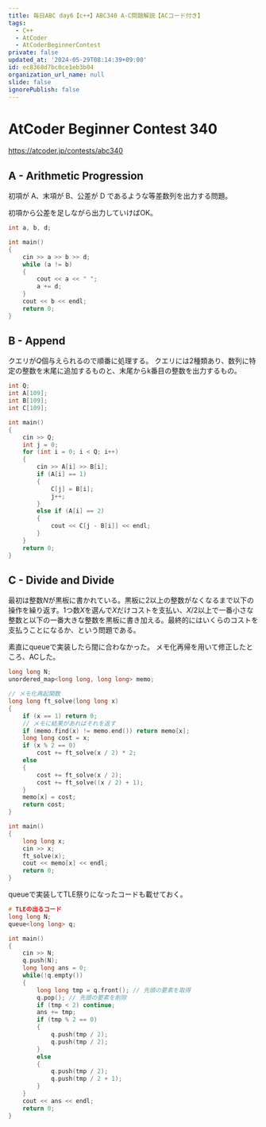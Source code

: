 ```yaml
---
title: 毎日ABC day6【c++】ABC340 A-C問題解説【ACコード付き】
tags:
  - C++
  - AtCoder
  - AtCoderBeginnerContest
private: false
updated_at: '2024-05-29T08:14:39+09:00'
id: ec8368d7bc0ce1eb3b04
organization_url_name: null
slide: false
ignorePublish: false
---
```

# AtCoder Beginner Contest 340

https://atcoder.jp/contests/abc340

## A - Arithmetic Progression
初項が A、末項が B、公差が D であるような等差数列を出力する問題。

初項から公差を足しながら出力していけばOK。

```cpp
int a, b, d;

int main()
{
	cin >> a >> b >> d;
	while (a != b)
	{
		cout << a << " ";
		a += d;
	}
	cout << b << endl;
	return 0;
}
```

## B - Append
クエリが$Q$個与えられるので順番に処理する。
クエリには2種類あり、数列に特定の整数を末尾に追加するものと、末尾からk番目の整数を出力するもの。

```cpp
int Q;
int A[109];
int B[109];
int C[109];

int main()
{
	cin >> Q;
	int j = 0;
	for (int i = 0; i < Q; i++)
	{
		cin >> A[i] >> B[i];
		if (A[i] == 1)
		{
			C[j] = B[i];
			j++;
		}
		else if (A[i] == 2)
		{
			cout << C[j - B[i]] << endl;
		}
	}
	return 0;
}
```

## C - Divide and Divide

最初は整数$N$が黒板に書かれている。黒板に2以上の整数がなくなるまで以下の操作を繰り返す。1つ数$X$を選んで$X$だけコストを支払い、$X/2$以上で一番小さな整数と以下の一番大きな整数を黒板に書き加える。最終的にはいくらのコストを支払うことになるか、という問題である。

素直にqueueで実装したら間に合わなかった。
メモ化再帰を用いて修正したところ、ACした。

```cpp
long long N;
unordered_map<long long, long long> memo;

// メモ化再起関数
long long ft_solve(long long x)
{
	if (x == 1) return 0;
	// メモに結果があればそれを返す
	if (memo.find(x) != memo.end()) return memo[x];
	long long cost = x;
	if (x % 2 == 0)
		cost += ft_solve(x / 2) * 2;
	else
	{
		cost += ft_solve(x / 2);
		cost += ft_solve((x / 2) + 1);
	}
	memo[x] = cost;
	return cost;
}

int main()
{
	long long x;
	cin >> x;
	ft_solve(x);
	cout << memo[x] << endl;
	return 0;
}
```

queueで実装してTLE祭りになったコードも載せておく。
```cpp
# TLEの出るコード
long long N;
queue<long long> q;

int main()
{
    cin >> N;
    q.push(N);
    long long ans = 0;
    while(!q.empty())
    {
        long long tmp = q.front(); // 先頭の要素を取得
        q.pop(); // 先頭の要素を削除
		if (tmp < 2) continue;
        ans += tmp;
		if (tmp % 2 == 0)
		{
			q.push(tmp / 2);
			q.push(tmp / 2);
		}
		else
		{
			q.push(tmp / 2);
			q.push(tmp / 2 + 1);
		}
    }
    cout << ans << endl;
    return 0;
}
```
